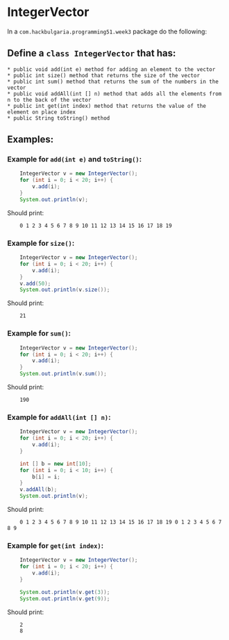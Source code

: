 # IntegerVector

In a `com.hackbulgaria.programming51.week3` package do the following:

## Define a `class IntegerVector` that has:
	* public void add(int e) method for adding an element to the vector
	* public int size() method that returns the size of the vector
	* public int sum() method that returns the sum of the numbers in the vector
	* public void addAll(int [] n) method that adds all the elements from n to the back of the vector
	* public int get(int index) method that returns the value of the element on place index
	* public String toString() method

## Examples:

### Example for `add(int e)` and `toString()`: 

```java
	IntegerVector v = new IntegerVector();
	for (int i = 0; i < 20; i++) {
		v.add(i);
	}
	System.out.println(v);
```

Should print:

```
	0 1 2 3 4 5 6 7 8 9 10 11 12 13 14 15 16 17 18 19
```

### Example for `size()`:

```java
	IntegerVector v = new IntegerVector();
	for (int i = 0; i < 20; i++) {
		v.add(i);
	}
	v.add(50);
	System.out.println(v.size());
```

Should print:

```
	21
```

### Example for `sum()`:

```java
	IntegerVector v = new IntegerVector();
	for (int i = 0; i < 20; i++) {
		v.add(i);
	}
	System.out.println(v.sum());
```

Should print:

```
	190
```

### Example for `addAll(int [] n)`:

```java
	IntegerVector v = new IntegerVector();
	for (int i = 0; i < 20; i++) {
		v.add(i);
	}

	int [] b = new int[10];
	for (int i = 0; i < 10; i++) {
		b[i] = i;
	}
	v.addAll(b);
	System.out.println(v);
```

Should print:

```
	0 1 2 3 4 5 6 7 8 9 10 11 12 13 14 15 16 17 18 19 0 1 2 3 4 5 6 7 8 9
```

### Example for `get(int index)`:

```java
	IntegerVector v = new IntegerVector();
	for (int i = 0; i < 20; i++) {
		v.add(i);
	}

	System.out.println(v.get(3));
	System.out.println(v.get(9));

```

Should print:

```
	2
	8
```